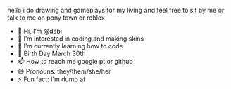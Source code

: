 hello i do drawing and gameplays for
my living and feel free to sit by me 
or talk to me on pony town or roblox
- 👋 Hi, I’m @dabi
- 👀 I’m interested in coding and making skins
- 🌱 I’m currently learning how to code
- 💞️ Birth Day March 30th
- 📫 How to reach me google pt or github
- 😄 Pronouns: they/them/she/her
- ⚡ Fun fact: I'm dumb af

<!---
BLUEFL2MES/BLUEFL2MES is a ✨ special ✨ repository because its `README.md` (this file) appears on your GitHub profile.
You can click the Preview link to take a look at your changes.
--->
